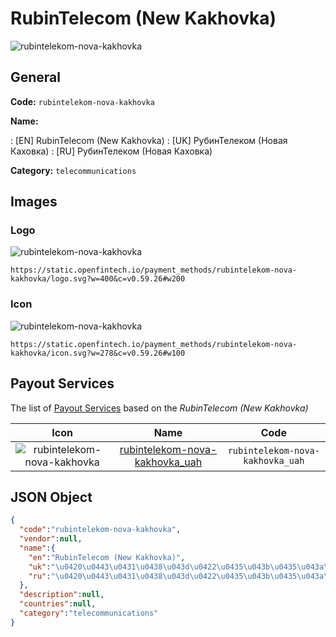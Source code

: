 
# RubinTelecom (New Kakhovka) 
![rubintelekom-nova-kakhovka](https://static.openfintech.io/payment_methods/rubintelekom-nova-kakhovka/logo.svg?w=400&c=v0.59.26#w200)  

## General 
**Code:** `rubintelekom-nova-kakhovka` 
 
**Name:** 
 
:	[EN] RubinTelecom (New Kakhovka) 
:	[UK] РубинТелеком (Новая Каховка) 
:	[RU] РубинТелеком (Новая Каховка) 
 
**Category:** `telecommunications` 
 

## Images 

### Logo 
![rubintelekom-nova-kakhovka](https://static.openfintech.io/payment_methods/rubintelekom-nova-kakhovka/logo.svg?w=400&c=v0.59.26#w200)  

```
https://static.openfintech.io/payment_methods/rubintelekom-nova-kakhovka/logo.svg?w=400&c=v0.59.26#w200
```  

### Icon 
![rubintelekom-nova-kakhovka](https://static.openfintech.io/payment_methods/rubintelekom-nova-kakhovka/icon.svg?w=278&c=v0.59.26#w100)  

```
https://static.openfintech.io/payment_methods/rubintelekom-nova-kakhovka/icon.svg?w=278&c=v0.59.26#w100
```  

## Payout Services 
 
The list of [Payout Services](/payout-services/) based on the _RubinTelecom (New Kakhovka)_ 

|Icon|Name|Code| 
|:---:|:---:|:---:| 
|![rubintelekom-nova-kakhovka](https://static.openfintech.io/payout_methods/rubintelekom-nova-kakhovka/icon.png?w=278&c=v0.59.26#w40) |[rubintelekom-nova-kakhovka_uah](/payout-services/rubintelekom-nova-kakhovka_uah/)|`rubintelekom-nova-kakhovka_uah`| 
 

## JSON Object 

```json
{
  "code":"rubintelekom-nova-kakhovka",
  "vendor":null,
  "name":{
    "en":"RubinTelecom (New Kakhovka)",
    "uk":"\u0420\u0443\u0431\u0438\u043d\u0422\u0435\u043b\u0435\u043a\u043e\u043c (\u041d\u043e\u0432\u0430\u044f \u041a\u0430\u0445\u043e\u0432\u043a\u0430)",
    "ru":"\u0420\u0443\u0431\u0438\u043d\u0422\u0435\u043b\u0435\u043a\u043e\u043c (\u041d\u043e\u0432\u0430\u044f \u041a\u0430\u0445\u043e\u0432\u043a\u0430)"
  },
  "description":null,
  "countries":null,
  "category":"telecommunications"
}
```  
